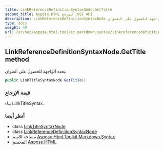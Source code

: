 ```yaml
---
title: LinkReferenceDefinitionSyntaxNode.GetTitle
second_title: Aspose.HTML لمرجع .NET API
description: LinkReferenceDefinitionSyntaxNode طريقة. يحدد الواجهة للحصول على العنوان.
type: docs
weight: 40
url: /ar/net/aspose.html.toolkit.markdown.syntax/linkreferencedefinitionsyntaxnode/gettitle/
---
```

## LinkReferenceDefinitionSyntaxNode.GetTitle method

يحدد الواجهة للحصول على العنوان.

```csharp
public LinkTitleSyntaxNode GetTitle()
```

### قيمة الإرجاع

بناء LinkTitleSyntax.

### أنظر أيضا

* class [LinkTitleSyntaxNode](../../linktitlesyntaxnode/)
* class [LinkReferenceDefinitionSyntaxNode](../)
* مساحة الاسم [Aspose.Html.Toolkit.Markdown.Syntax](../../linkreferencedefinitionsyntaxnode/)
* المجسم [Aspose.HTML](../../../)


